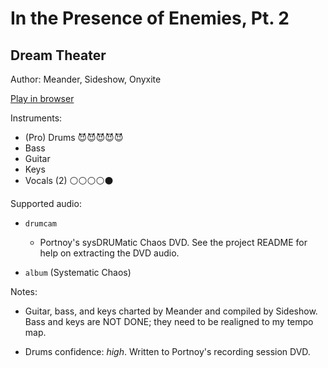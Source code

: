 # In the Presence of Enemies, Pt\. 2

## Dream Theater

Author: Meander, Sideshow, Onyxite

[Play in browser](http://pages.cs.wisc.edu/~tolly/customs/?title=in-the-presence-of-enemies-pt-2&artist=dream-theater)

Instruments:

  * (Pro) Drums 😈😈😈😈😈
  * Bass
  * Guitar
  * Keys
  * Vocals (2) ⚪️⚪️⚪️⚪️⚫️

Supported audio:

  * `drumcam`

    * Portnoy's sysDRUMatic Chaos DVD. See the project README for help on extracting the DVD audio.

  * `album` (Systematic Chaos)

Notes:

  * Guitar, bass, and keys charted by Meander and compiled by Sideshow. Bass and keys are NOT DONE; they need to be realigned to my tempo map.

  * Drums confidence: *high*. Written to Portnoy's recording session DVD.

